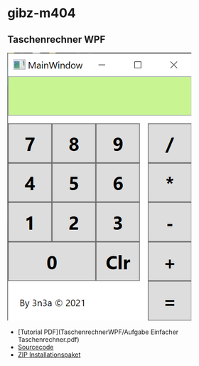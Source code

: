 # gibz-m404

## Taschenrechner WPF

![](.assets/screenshot-taschenrechner.png)

* [Tutorial PDF](TaschenrechnerWPF/Aufgabe Einfacher Taschenrechner.pdf)
* [Sourcecode](TaschenrechnerWPF/)
* [ZIP Installationspaket](https://github.com/3n3a/gibz-m404/releases/download/wpf-v1/TaschenrecnerWPF-v1.zip)
